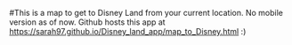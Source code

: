 #This is a map to get to Disney Land from your current location. No mobile version as of now.
Github hosts this app at https://sarah97.github.io/Disney_land_app/map_to_Disney.html :)
